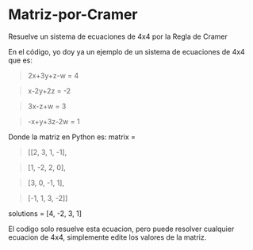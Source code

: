 # Matriz-por-Cramer
Resuelve un sistema de ecuaciones de 4x4 por la Regla de Cramer

En el código, yo doy ya un ejemplo de un sistema de ecuaciones de 4x4 que es:

>2x+3y+z-w = 4

>x-2y+2z = -2

>3x-z+w = 3

>-x+y+3z-2w = 1

Donde la matriz en Python es:
matrix = 
>[[2, 3, 1, -1],

>[1, -2, 2, 0],

>[3, 0, -1, 1],

>[-1, 1, 3, -2]]

solutions = [4, -2, 3, 1]

El codigo solo resuelve esta ecuacion, pero puede resolver cualquier ecuacion de 4x4, simplemente edite los valores de la matriz.


